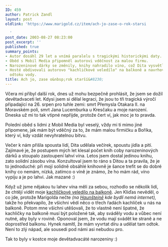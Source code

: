 ```yaml
---
ID: 459
author: Patrick Zandl
layout: post
oldlink: 'https://www.marigold.cz/item/ach-jo-zase-o-rok-starsi

  '
post_date: 2003-08-27 08:23:00
post_excerpt: ''
published: true
summary_points:
- Autor dosáhl 29 let a vnímá paralelu s tragickými historickými daty.
- Oběd s Mobil Media připomněl autorovi vděčnost za malou firmu.
- Narozeninové dárky se změnily, knihy nahradilo víno, což Dita vysvětlila praktičností.
- Hosté obdivovali autorovo "kachličkové veledílo" na balkoně a navrhovali řešení
  odtoku vody.
title: Ach jo, zase o&nbsp;rok starší&#8230;
---
```


<p>
Včera mi přibyl další rok, dnes už mohu bezpečně prohlásit, že jsem se dožil devětadvaceti let. Kdysi jsem si dělal legraci, že jsou to tři tragická výročí připadající na 26. srpen pro tuhle zemi: smrt Přemysla Otakara II. na Moravském poli, smrt Jana Lucemburka u Kresčaku a moje narození. Dneska už mi to tak vtipné nepřijde, protože čert ví, jak moc je to pravda. </p>

<p>
Polední oběd s lidmi z Mobil Media byl veselý, vždy mi ti mimo jiné připomene, jak mám být vděčný za to, že mám malou firmičku a Boříka, který ví, kdy vzdát nevyhratelnou bitvu.</p>

<p>
Večer k nám přišla spousta lidí, Dita udělala večírek, spoustu jídla a pití. Zajímavé je, že postupem mých let klesal počet knih coby narozeninových dárků a stoupalo zastoupení lahví vína. Letos jsem dostal jedinou knihu, zato solidní zásobu vína. Konzultoval jsem to ráno s&#160;Ditou a ta pravila, že je to jednoduché: při mojí solidně obsáhlé knihovně je šance trefit se do dobré knihy co nemám, nízká, zatímco o víně je známo, že ho mám rád, víno vypiju a je po lahvi. Jak mazané :)</p>

<p>
Když už jsme nějakou tu lahev vína měli za sebou, rozhodlo se několik lidí, že chtějí vidět moje <A href="/zprava.html?id=23253">kachličkové veledílo na balkoně</A>. Jen&#160;Kliďas nevěděl, o co jde, protože Marigolda nečte <EM>(na </EM><A href="http://www.sweb.cz/hornihrad/" target=_blank><EM>Haunštejně</EM></A><EM> kde bydlí nemá internet),</EM> takže ho překvapilo, že všichni vědí něco o třech řadách kachliček u nás na balkoně.&#160;Potom mne všichni utěšovali, že to vlastně není špatné, že kachličky na balkoně musí být položené tak, aby sváděly vodu a vůbec není nutné, aby byly v rovině. Oponoval jsem, že vodu mají svádět ke straně a ne doprostřed balkonu. Hynek namítl, že mám vyvrtat díru a udělat tam odtok. Není to zlý nápad, ale sousedi pod námi asi nebudou pro. </p>

<p>
Tak to byly v kostce moje devětadvacáté narozeniny :)</p>